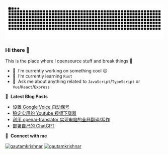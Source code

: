 <picture>
  <source media="(prefers-color-scheme: dark)" srcset="https://raw.githubusercontent.com/devyujie/devyujie/output/github-contribution-grid-snake-dark.svg">
  <source media="(prefers-color-scheme: light)" srcset="https://raw.githubusercontent.com/devyujie/devyujie/output/github-contribution-grid-snake.svg">
  <img alt="github contribution grid snake animation" src="https://raw.githubusercontent.com/devyujie/devyujie/output/github-contribution-grid-snake.svg">
</picture>

### Hi there 👋
This is the place where I opensource stuff and break things :rofl:


- 🔭 &nbsp;I’m currently working on something cool :wink:
- 🌱 &nbsp;I’m currently learning `Rust`
- 💬 &nbsp;Ask me about anything related to `JavaScript`/`TypeScript` or `Vue`/`React`/`Express`


📕 &nbsp;**Latest Blog Posts**
<!-- BLOG-POST-LIST:START -->
- [设置 Google Voice 自动保号](https://xlog.app/api/redirection?characterId=54234&noteId=8)
- [稳定实用的 Youtube 视频下载器](https://xlog.app/api/redirection?characterId=54234&noteId=7)
- [利用 openai-translator 实现电脑的全局翻译/写作](https://xlog.app/api/redirection?characterId=54234&noteId=6)
- [部署自己的 ChatGPT](https://xlog.app/api/redirection?characterId=54234&noteId=1)
<!-- BLOG-POST-LIST:END -->


🔗 &nbsp;**Connect with me**
<p align="left">
<a href="https://twitter.com/yj_bian" target="_blank"><img align="center" src="https://raw.githubusercontent.com/rahuldkjain/github-profile-readme-generator/master/src/images/icons/Social/twitter.svg" alt="gautamkrishnar" height="30" width="40" /></a>
<a href="https://instagram.com/yj_bian" target="_blank"><img align="center" src="https://raw.githubusercontent.com/rahuldkjain/github-profile-readme-generator/master/src/images/icons/Social/instagram.svg" alt="gautamkrishnar" height="30" width="40" /></a>
